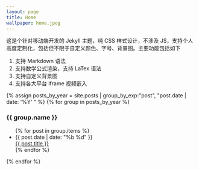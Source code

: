 ```yaml
---
layout: page
title: Home
wallpaper: home.jpeg
---
```


这是个针对移动端开发的 Jekyll 主题，纯 CSS 样式设计，不涉及 JS，支持个人高度定制化，包括但不限于自定义颜色、字号、背景图。主要功能包括如下

1. 支持 Markdown 语法
2. 支持数学公式渲染，支持 LaTex 语法
3. 支持自定义背景图
4. 支持各大平台 iframe 视频嵌入


{% assign posts_by_year = site.posts | group_by_exp:"post", "post.date | date: '%Y' " %}
{% for group in posts_by_year %}

<h3>{{ group.name }}</h3>
<ul>
  {% for post in group.items %}
    <li>
      <div class="archive-date">{{ post.date | date: "%b %d" }}</div>
      <a href="{{ site.baseurl }}{{ post.url }}">{{ post.title }}</a>
    </li>
  {% endfor %}
</ul>
{% endfor %}
